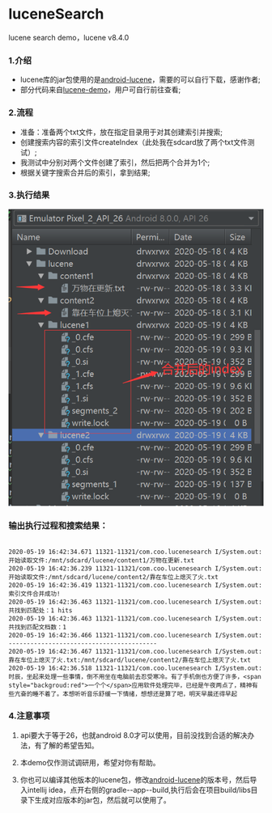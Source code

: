 # luceneSearch
lucene search demo，lucene v8.4.0


### 1.介绍

   - lucene库的jar包使用的是[android-lucene](https://github.com/shashavali-d/android-lucene)，需要的可以自行下载，感谢作者;
   - 部分代码来自[lucene-demo](https://github.com/sxei/lucene-demo)，用户可自行前往查看;


### 2.流程

   - 准备：准备两个txt文件，放在指定目录用于对其创建索引并搜索;
   - 创建搜索内容的索引文件createIndex（此处我在sdcard放了两个txt文件测试）;
   - 我测试中分别对两个文件创建了索引，然后把两个合并为1个;
   - 根据关键字搜索合并后的索引，拿到结果;

### 3.执行结果

![result](https://github.com/hanxiaofeng/luceneSearch/blob/master/image/result.png "result")

### 输出执行过程和搜索结果：

```

2020-05-19 16:42:34.671 11321-11321/com.coo.lucenesearch I/System.out: 开始读取文件:/mnt/sdcard/lucene/content1/万物在更新.txt
2020-05-19 16:42:36.239 11321-11321/com.coo.lucenesearch I/System.out: 开始读取文件:/mnt/sdcard/lucene/content2/靠在车位上熄灭了火.txt
2020-05-19 16:42:36.419 11321-11321/com.coo.lucenesearch I/System.out: 索引文件合并成功!
2020-05-19 16:42:36.463 11321-11321/com.coo.lucenesearch I/System.out: 共找到匹配处：1 hits
2020-05-19 16:42:36.463 11321-11321/com.coo.lucenesearch I/System.out: 共找到匹配文档数：1
2020-05-19 16:42:36.466 11321-11321/com.coo.lucenesearch I/System.out: -----------------------------------------
2020-05-19 16:42:36.467 11321-11321/com.coo.lucenesearch I/System.out: 靠在车位上熄灭了火.txt:/mnt/sdcard/lucene/content2/靠在车位上熄灭了火.txt
2020-05-19 16:42:36.518 11321-11321/com.coo.lucenesearch I/System.out: 时辰，坐起来处理一些事情，倒不用坐在电脑前去忍受寒冷。有了手机倒也方便了许多，<span style="backgroud:red">一个个</span>应用软件处理完毕，已经是午夜两点了，精神有些亢奋的睡不着了。本想听听音乐舒缓一下情绪，想想还是算了吧，明天早晨还得早起

```

### 4.注意事项

1. api要大于等于26，也就android 8.0才可以使用，目前没找到合适的解决办法，有了解的希望告知。

2. 本demo仅作测试调研用，希望对你有帮助。

3. 你也可以编译其他版本的lucene包，修改[android-lucene](https://github.com/shashavali-d/android-lucene)的版本号，然后导入intellij idea，点开右侧的gradle--app--build,执行后会在项目build/libs目录下生成对应版本的jar包，然后就可以使用了。
